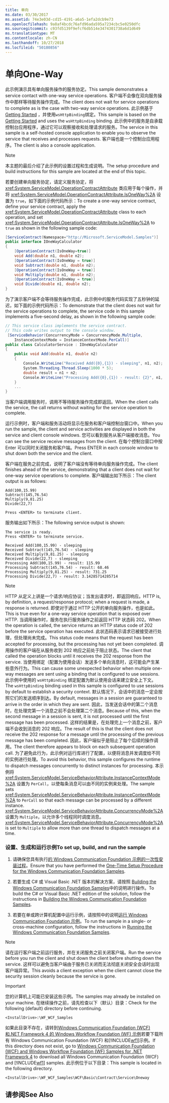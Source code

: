 ```yaml
---
title: 单向
ms.date: 03/30/2017
ms.assetid: 74e3e03d-cd15-4191-a6a5-1efa2dcb9e73
ms.openlocfilehash: 9a8af4bcdc76afd96ada595a7234cbc5e0250dfc
ms.sourcegitcommit: c93fd5139f9efcf6db514e3474301738a6d1d649
ms.translationtype: MT
ms.contentlocale: zh-CN
ms.lasthandoff: 10/27/2018
ms.locfileid: "50180856"
---
```

# <a name="one-way"></a><span data-ttu-id="52caf-102">单向</span><span class="sxs-lookup"><span data-stu-id="52caf-102">One-Way</span></span>
<span data-ttu-id="52caf-103">此示例演示具有单向服务操作的服务协定。</span><span class="sxs-lookup"><span data-stu-id="52caf-103">This sample demonstrates a service contact with one-way service operations.</span></span> <span data-ttu-id="52caf-104">客户端不会像在双向服务操作中那样等待服务操作完成。</span><span class="sxs-lookup"><span data-stu-id="52caf-104">The client does not wait for service operations to complete as is the case with two-way service operations.</span></span> <span data-ttu-id="52caf-105">此示例基于[Getting Started](../../../../docs/framework/wcf/samples/getting-started-sample.md) ，并使用`wsHttpBinding`绑定。</span><span class="sxs-lookup"><span data-stu-id="52caf-105">This sample is based on the [Getting Started](../../../../docs/framework/wcf/samples/getting-started-sample.md) and uses the `wsHttpBinding` binding.</span></span> <span data-ttu-id="52caf-106">此示例中的服务是自承载控制台应用程序，通过它可以观察接收和处理请求的服务。</span><span class="sxs-lookup"><span data-stu-id="52caf-106">The service in this sample is a self-hosted console application to enable you to observe the service that receives and processes requests.</span></span> <span data-ttu-id="52caf-107">客户端也是一个控制台应用程序。</span><span class="sxs-lookup"><span data-stu-id="52caf-107">The client is also a console application.</span></span>  
  
> [!NOTE]
>  <span data-ttu-id="52caf-108">本主题的最后介绍了此示例的设置过程和生成说明。</span><span class="sxs-lookup"><span data-stu-id="52caf-108">The setup procedure and build instructions for this sample are located at the end of this topic.</span></span>  
  
 <span data-ttu-id="52caf-109">若要创建单向服务协定，请定义服务协定，将 <xref:System.ServiceModel.OperationContractAttribute> 类应用于每个操作，并将 <xref:System.ServiceModel.OperationContractAttribute.IsOneWay%2A> 设置为 `true`，如下面的示例代码所示：</span><span class="sxs-lookup"><span data-stu-id="52caf-109">To create a one-way service contract, define your service contract, apply the <xref:System.ServiceModel.OperationContractAttribute> class to each operation, and set <xref:System.ServiceModel.OperationContractAttribute.IsOneWay%2A> to `true` as shown in the following sample code:</span></span>  
  
```csharp
[ServiceContract(Namespace="http://Microsoft.ServiceModel.Samples")]  
public interface IOneWayCalculator  
{  
    [OperationContract(IsOneWay=true)]  
    void Add(double n1, double n2);  
    [OperationContract(IsOneWay = true)]  
    void Subtract(double n1, double n2);  
    [OperationContract(IsOneWay = true)]  
    void Multiply(double n1, double n2);  
    [OperationContract(IsOneWay = true)]  
    void Divide(double n1, double n2);  
}  
```  
  
 <span data-ttu-id="52caf-110">为了演示客户端不会等待服务操作完成，此示例中的服务代码实现了五秒钟的延迟，如下面的示例代码所示：</span><span class="sxs-lookup"><span data-stu-id="52caf-110">To demonstrate that the client does not wait for the service operations to complete, the service code in this sample implements a five-second delay, as shown in the following sample code:</span></span>  
  
```csharp
// This service class implements the service contract.  
// This code writes output to the console window.  
 [ServiceBehavior(ConcurrencyMode = ConcurrencyMode.Multiple,  
    InstanceContextMode = InstanceContextMode.PerCall)]  
public class CalculatorService : IOneWayCalculator  
{  
    public void Add(double n1, double n2)  
    {  
        Console.WriteLine("Received Add({0},{1}) - sleeping", n1, n2);  
        System.Threading.Thread.Sleep(1000 * 5);  
        double result = n1 + n2;  
        Console.WriteLine("Processing Add({0},{1}) - result: {2}", n1, n2, result);  
    }  
    ...  
}  
```  
  
 <span data-ttu-id="52caf-111">当客户端调用服务时，调用不等待服务操作完成即返回。</span><span class="sxs-lookup"><span data-stu-id="52caf-111">When the client calls the service, the call returns without waiting for the service operation to complete.</span></span>  
  
 <span data-ttu-id="52caf-112">运行示例时，客户端和服务活动将显示在服务和客户端控制台窗口中。</span><span class="sxs-lookup"><span data-stu-id="52caf-112">When you run the sample, the client and service activities are displayed in both the service and client console windows.</span></span> <span data-ttu-id="52caf-113">您可以看到服务从客户端接收消息。</span><span class="sxs-lookup"><span data-stu-id="52caf-113">You can see the service receive messages from the client.</span></span> <span data-ttu-id="52caf-114">在每个控制台窗口中按 Enter 可以同时关闭服务和客户端。</span><span class="sxs-lookup"><span data-stu-id="52caf-114">Press ENTER in each console window to shut down both the service and the client.</span></span>  
  
 <span data-ttu-id="52caf-115">客户端在服务之前完成，说明了客户端没有等待单向服务操作完成。</span><span class="sxs-lookup"><span data-stu-id="52caf-115">The client finishes ahead of the service, demonstrating that a client does not wait for one-way service operations to complete.</span></span> <span data-ttu-id="52caf-116">客户端输出如下所示：</span><span class="sxs-lookup"><span data-stu-id="52caf-116">The client output is as follows:</span></span>  
  
```console  
Add(100,15.99)  
Subtract(145,76.54)  
Multiply(9,81.25)  
Divide(22,7)  
  
Press <ENTER> to terminate client.  
```  
  
 <span data-ttu-id="52caf-117">服务输出如下所示：</span><span class="sxs-lookup"><span data-stu-id="52caf-117">The following service output is shown:</span></span>  
  
```console  
The service is ready.  
Press <ENTER> to terminate service.  
  
Received Add(100,15.99) - sleeping  
Received Subtract(145,76.54) - sleeping  
Received Multiply(9,81.25) - sleeping  
Received Divide(22,7) - sleeping  
Processing Add(100,15.99) - result: 115.99  
Processing Subtract(145,76.54) - result: 68.46  
Processing Multiply(9,81.25) - result: 731.25  
Processing Divide(22,7) - result: 3.14285714285714  
```  
  
> [!NOTE]
>  <span data-ttu-id="52caf-118">HTTP 从定义上讲是一个请求/响应协议；当发出请求时，即返回响应。</span><span class="sxs-lookup"><span data-stu-id="52caf-118">HTTP is, by definition, a request/response protocol; when a request is made, a response is returned.</span></span> <span data-ttu-id="52caf-119">即使对于通过 HTTP 公开的单向服务操作，也是如此。</span><span class="sxs-lookup"><span data-stu-id="52caf-119">This is true even for a one-way service operation that is exposed over HTTP.</span></span> <span data-ttu-id="52caf-120">当调用操作时，服务在执行服务操作之前返回 HTTP 状态码 202。</span><span class="sxs-lookup"><span data-stu-id="52caf-120">When the operation is called, the service returns an HTTP status code of 202 before the service operation has executed.</span></span> <span data-ttu-id="52caf-121">此状态码表示请求已被接受进行处理，但处理尚未完成。</span><span class="sxs-lookup"><span data-stu-id="52caf-121">This status code means that the request has been accepted for processing, but the processing has not yet been completed.</span></span> <span data-ttu-id="52caf-122">调用操作的客户端在从服务收到 202 响应之前处于阻止状态。</span><span class="sxs-lookup"><span data-stu-id="52caf-122">The client that called the operation blocks until it receives the 202 response from the service.</span></span> <span data-ttu-id="52caf-123">当使用绑定（配置为使用会话）发送多个单向消息时，这可能会产生某些意外行为。</span><span class="sxs-lookup"><span data-stu-id="52caf-123">This can cause some unexpected behavior when multiple one-way messages are sent using a binding that is configured to use sessions.</span></span> <span data-ttu-id="52caf-124">此示例中使用的 `wsHttpBinding` 绑定配置为默认使用会话来建立安全上下文。</span><span class="sxs-lookup"><span data-stu-id="52caf-124">The `wsHttpBinding` binding used in this sample is configured to use sessions by default to establish a security context.</span></span> <span data-ttu-id="52caf-125">默认情况下，会话中的消息一定会按照它们的发送顺序到达。</span><span class="sxs-lookup"><span data-stu-id="52caf-125">By default, messages in a session are guaranteed to arrive in the order in which they are sent.</span></span> <span data-ttu-id="52caf-126">因此，当发送会话中的第二个消息时，在处理完第一个消息之前不会处理第二个消息。</span><span class="sxs-lookup"><span data-stu-id="52caf-126">Because of this, when the second message in a session is sent, it is not processed until the first message has been processed.</span></span> <span data-ttu-id="52caf-127">这样的结果是，在处理完上一个消息之前，客户端不会收到消息的 202 响应。</span><span class="sxs-lookup"><span data-stu-id="52caf-127">The result of this is that the client does not receive the 202 response for a message until the processing of the previous message has been completed.</span></span> <span data-ttu-id="52caf-128">因此，客户端似乎是阻止了每个后续的操作调用。</span><span class="sxs-lookup"><span data-stu-id="52caf-128">The client therefore appears to block on each subsequent operation call.</span></span> <span data-ttu-id="52caf-129">为了避免此行为，此示例对运行库进行了配置，以便将消息并发调度给不同的实例进行处理。</span><span class="sxs-lookup"><span data-stu-id="52caf-129">To avoid this behavior, this sample configures the runtime to dispatch messages concurrently to distinct instances for processing.</span></span> <span data-ttu-id="52caf-130">本示例将 <xref:System.ServiceModel.ServiceBehaviorAttribute.InstanceContextMode%2A> 设置为 `PerCall`，以使每条消息可以由不同的实例来处理。</span><span class="sxs-lookup"><span data-stu-id="52caf-130">The sample sets <xref:System.ServiceModel.ServiceBehaviorAttribute.InstanceContextMode%2A> to `PerCall` so that each message can be processed by a different instance.</span></span> <span data-ttu-id="52caf-131"><xref:System.ServiceModel.ServiceBehaviorAttribute.ConcurrencyMode%2A> 设置为 `Multiple`，以允许多个线程同时调度消息。</span><span class="sxs-lookup"><span data-stu-id="52caf-131"><xref:System.ServiceModel.ServiceBehaviorAttribute.ConcurrencyMode%2A> is set to `Multiple` to allow more than one thread to dispatch messages at a time.</span></span>  
  
### <a name="to-set-up-build-and-run-the-sample"></a><span data-ttu-id="52caf-132">设置、生成和运行示例</span><span class="sxs-lookup"><span data-stu-id="52caf-132">To set up, build, and run the sample</span></span>  
  
1.  <span data-ttu-id="52caf-133">请确保您具有执行[的 Windows Communication Foundation 示例的一次性安装过程](../../../../docs/framework/wcf/samples/one-time-setup-procedure-for-the-wcf-samples.md)。</span><span class="sxs-lookup"><span data-stu-id="52caf-133">Ensure that you have performed the [One-Time Setup Procedure for the Windows Communication Foundation Samples](../../../../docs/framework/wcf/samples/one-time-setup-procedure-for-the-wcf-samples.md).</span></span>  
  
2.  <span data-ttu-id="52caf-134">若要生成 C# 或 Visual Basic .NET 版本的解决方案，请按照 [Building the Windows Communication Foundation Samples](../../../../docs/framework/wcf/samples/building-the-samples.md)中的说明进行操作。</span><span class="sxs-lookup"><span data-stu-id="52caf-134">To build the C# or Visual Basic .NET edition of the solution, follow the instructions in [Building the Windows Communication Foundation Samples](../../../../docs/framework/wcf/samples/building-the-samples.md).</span></span>  
  
3.  <span data-ttu-id="52caf-135">若要在单或跨计算机配置中运行示例，请按照中的说明[运行 Windows Communication Foundation 示例](../../../../docs/framework/wcf/samples/running-the-samples.md)。</span><span class="sxs-lookup"><span data-stu-id="52caf-135">To run the sample in a single- or cross-machine configuration, follow the instructions in [Running the Windows Communication Foundation Samples](../../../../docs/framework/wcf/samples/running-the-samples.md).</span></span>  
  
> [!NOTE]
>  <span data-ttu-id="52caf-136">请在运行客户端之前运行服务，并在关闭服务之前关闭客户端。</span><span class="sxs-lookup"><span data-stu-id="52caf-136">Run the service before you run the client and shut down the client before shutting down the service.</span></span> <span data-ttu-id="52caf-137">这样可以避免当客户端由于服务已关闭而无法彻底关闭安全会话时出现客户端异常。</span><span class="sxs-lookup"><span data-stu-id="52caf-137">This avoids a client exception when the client cannot close the security session cleanly because the service is gone.</span></span>  
  
> [!IMPORTANT]
>  <span data-ttu-id="52caf-138">您的计算机上可能已安装这些示例。</span><span class="sxs-lookup"><span data-stu-id="52caf-138">The samples may already be installed on your machine.</span></span> <span data-ttu-id="52caf-139">在继续操作之前，请先检查以下（默认）目录：</span><span class="sxs-lookup"><span data-stu-id="52caf-139">Check for the following (default) directory before continuing.</span></span>  
>   
>  `<InstallDrive>:\WF_WCF_Samples`  
>   
>  <span data-ttu-id="52caf-140">如果此目录不存在，请转到[Windows Communication Foundation (WCF) 和.NET Framework 4 的 Windows Workflow Foundation (WF) 示例](https://go.microsoft.com/fwlink/?LinkId=150780)若要下载所有 Windows Communication Foundation (WCF) 和[!INCLUDE[wf1](../../../../includes/wf1-md.md)]示例。</span><span class="sxs-lookup"><span data-stu-id="52caf-140">If this directory does not exist, go to [Windows Communication Foundation (WCF) and Windows Workflow Foundation (WF) Samples for .NET Framework 4](https://go.microsoft.com/fwlink/?LinkId=150780) to download all Windows Communication Foundation (WCF) and [!INCLUDE[wf1](../../../../includes/wf1-md.md)] samples.</span></span> <span data-ttu-id="52caf-141">此示例位于以下目录：</span><span class="sxs-lookup"><span data-stu-id="52caf-141">This sample is located in the following directory.</span></span>  
>   
>  `<InstallDrive>:\WF_WCF_Samples\WCF\Basic\Contract\Service\Oneway`  
  
## <a name="see-also"></a><span data-ttu-id="52caf-142">请参阅</span><span class="sxs-lookup"><span data-stu-id="52caf-142">See Also</span></span>
